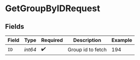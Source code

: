 # GetGroupByIDRequest


## Fields

| Field              | Type               | Required           | Description        | Example            |
| ------------------ | ------------------ | ------------------ | ------------------ | ------------------ |
| `ID`               | *int64*            | :heavy_check_mark: | Group id to fetch  | 194                |